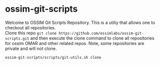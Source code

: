# ossim-git-scripts
Welcome to OSSIM Git Scripts Repository.  This is a utiliy that allows one to checkout all repositories.  
Clone this repo `git clone https://github.com/ossimlabs/ossim-git-scripts.git`  and then execute the clone command to clone all repositories for ossim OMAR and other related repos.  Note, some repositories are private
and will not clone.

```
ossim-git-scripts/scripts/git-utils.sh clone
```

